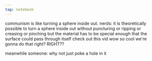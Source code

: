 ```yaml
---
tag: notebook
---
```

communism is like turning a sphere inside out.
nerds:
it is theoretically possible to turn a sphere inside out without puncturing or ripping or creasing or pinching but the material has to be special enough that the surface could pass through itself check out this vid wow so cool we're gonna do that right? RIGHT??

meanwhile someone:
why not just poke a hole in it